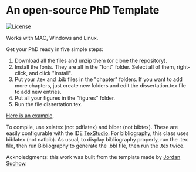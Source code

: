 # An open-source PhD Template

[![License](https://img.shields.io/badge/license-AGPL-FBB829.svg)](https://www.gnu.org/licenses/agpl-3.0.html)

Works with MAC, Windows and Linux.

Get your PhD ready in five simple steps:
1. Download all the files and unzip them (or clone the repository).
2. Install the fonts. They are all in the "font" folder. Select all of them, right-click, and click "Install".
3. Put your .tex and .bib files in the "chapter" folders. If you want to add more chapters, just create new folders and edit the dissertation.tex file to add new entries.
4. Put all your figures in the "figures" folder.
5. Run the file dissertation.tex.

[Here is an example](https://s3.eu-central-1.amazonaws.com/qperrier/dissertation.pdf).

To compile, use xelatex (not pdflatex) and biber (not bibtex). These are easily configurable with the IDE [TexStudio](http://www.texstudio.org). 
For bibliography, this class uses biblatex (not natbib). As usual, to display bibliography properly, run the .tex file, then run Bibliography to generate the .bbl file, then run the .tex twice. 

Acknoledgments: this work was built from the template made by [Jordan Suchow](https://github.com/suchow/Dissertate).

